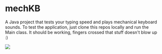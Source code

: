 # mechKB
A Java project that tests your typing speed and plays mechanical keyboard sounds.
To test the application, just clone this repos locally and run the Main class. 
It should be working, fingers crossed that stuff doesn't blow up :)

![](https://github.com/chen-vv/mechKB/readme/demo.gif)
